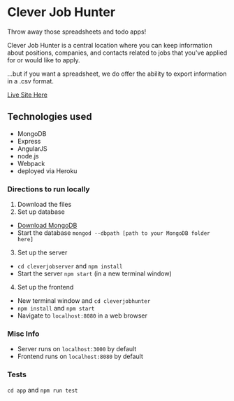 # Clever Job Hunter

Throw away those spreadsheets and todo apps! 

Clever Job Hunter is a central location where you can keep information about positions, companies, and contacts related to jobs that you've applied for or would like to apply.

…but if you want a spreadsheet, we do offer the ability to export information in a .csv format.

[Live Site Here](http://insertclevernamehere.herokuapp.com/#/)


## Technologies used
- MongoDB
- Express
- AngularJS
- node.js
- Webpack
- deployed via Heroku


### Directions to run locally
1. Download the files
2. Set up database
  - [Download MongoDB](https://www.mongodb.com/download-center#community)
  - Start the database `mongod --dbpath [path to your MongoDB folder here]`
3. Set up the server
  - `cd cleverjobserver` and `npm install`
  - Start the server `npm start` (in a new terminal window)
4. Set up the frontend
  - New terminal window and `cd cleverjobhunter`
  - `npm install` and `npm start`
  - Navigate to `localhost:8080` in a web browser

### Misc Info
- Server runs on `localhost:3000` by default
- Frontend runs on `localhost:8080` by default


### Tests
`cd app` and `npm run test`
